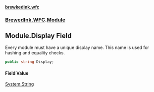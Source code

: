 #### [brewkedink.wfc](index.md 'index')
### [BrewedInk.WFC](BrewedInk_WFC.md 'BrewedInk.WFC').[Module](Module.md 'BrewedInk.WFC.Module')
## Module.Display Field
Every module must have a unique display name. This name is used for hashing and equality checks.  
```csharp
public string Display;
```
#### Field Value
[System.String](https://docs.microsoft.com/en-us/dotnet/api/System.String 'System.String')
